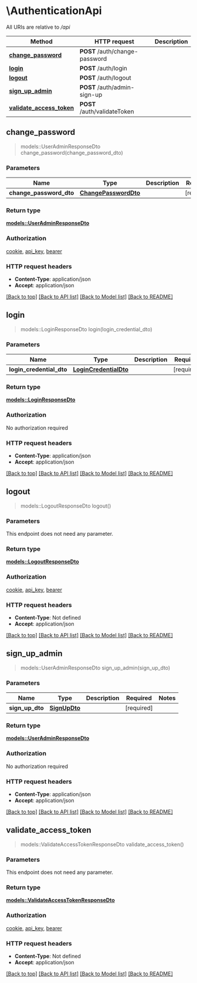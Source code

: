 # \AuthenticationApi

All URIs are relative to */api*

Method | HTTP request | Description
------------- | ------------- | -------------
[**change_password**](AuthenticationApi.md#change_password) | **POST** /auth/change-password | 
[**login**](AuthenticationApi.md#login) | **POST** /auth/login | 
[**logout**](AuthenticationApi.md#logout) | **POST** /auth/logout | 
[**sign_up_admin**](AuthenticationApi.md#sign_up_admin) | **POST** /auth/admin-sign-up | 
[**validate_access_token**](AuthenticationApi.md#validate_access_token) | **POST** /auth/validateToken | 



## change_password

> models::UserAdminResponseDto change_password(change_password_dto)


### Parameters


Name | Type | Description  | Required | Notes
------------- | ------------- | ------------- | ------------- | -------------
**change_password_dto** | [**ChangePasswordDto**](ChangePasswordDto.md) |  | [required] |

### Return type

[**models::UserAdminResponseDto**](UserAdminResponseDto.md)

### Authorization

[cookie](../README.md#cookie), [api_key](../README.md#api_key), [bearer](../README.md#bearer)

### HTTP request headers

- **Content-Type**: application/json
- **Accept**: application/json

[[Back to top]](#) [[Back to API list]](../README.md#documentation-for-api-endpoints) [[Back to Model list]](../README.md#documentation-for-models) [[Back to README]](../README.md)


## login

> models::LoginResponseDto login(login_credential_dto)


### Parameters


Name | Type | Description  | Required | Notes
------------- | ------------- | ------------- | ------------- | -------------
**login_credential_dto** | [**LoginCredentialDto**](LoginCredentialDto.md) |  | [required] |

### Return type

[**models::LoginResponseDto**](LoginResponseDto.md)

### Authorization

No authorization required

### HTTP request headers

- **Content-Type**: application/json
- **Accept**: application/json

[[Back to top]](#) [[Back to API list]](../README.md#documentation-for-api-endpoints) [[Back to Model list]](../README.md#documentation-for-models) [[Back to README]](../README.md)


## logout

> models::LogoutResponseDto logout()


### Parameters

This endpoint does not need any parameter.

### Return type

[**models::LogoutResponseDto**](LogoutResponseDto.md)

### Authorization

[cookie](../README.md#cookie), [api_key](../README.md#api_key), [bearer](../README.md#bearer)

### HTTP request headers

- **Content-Type**: Not defined
- **Accept**: application/json

[[Back to top]](#) [[Back to API list]](../README.md#documentation-for-api-endpoints) [[Back to Model list]](../README.md#documentation-for-models) [[Back to README]](../README.md)


## sign_up_admin

> models::UserAdminResponseDto sign_up_admin(sign_up_dto)


### Parameters


Name | Type | Description  | Required | Notes
------------- | ------------- | ------------- | ------------- | -------------
**sign_up_dto** | [**SignUpDto**](SignUpDto.md) |  | [required] |

### Return type

[**models::UserAdminResponseDto**](UserAdminResponseDto.md)

### Authorization

No authorization required

### HTTP request headers

- **Content-Type**: application/json
- **Accept**: application/json

[[Back to top]](#) [[Back to API list]](../README.md#documentation-for-api-endpoints) [[Back to Model list]](../README.md#documentation-for-models) [[Back to README]](../README.md)


## validate_access_token

> models::ValidateAccessTokenResponseDto validate_access_token()


### Parameters

This endpoint does not need any parameter.

### Return type

[**models::ValidateAccessTokenResponseDto**](ValidateAccessTokenResponseDto.md)

### Authorization

[cookie](../README.md#cookie), [api_key](../README.md#api_key), [bearer](../README.md#bearer)

### HTTP request headers

- **Content-Type**: Not defined
- **Accept**: application/json

[[Back to top]](#) [[Back to API list]](../README.md#documentation-for-api-endpoints) [[Back to Model list]](../README.md#documentation-for-models) [[Back to README]](../README.md)

